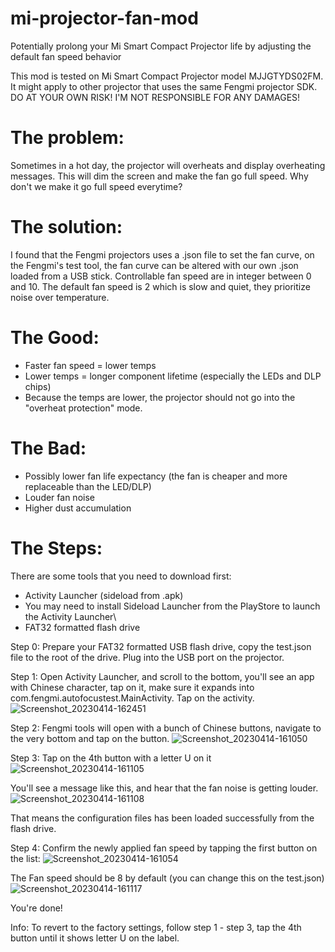 # mi-projector-fan-mod
Potentially prolong your Mi Smart Compact Projector life by adjusting the default fan speed behavior

This mod is tested on Mi Smart Compact Projector model MJJGTYDS02FM.
It might apply to other projector that uses the same Fengmi projector SDK.
DO AT YOUR OWN RISK! I'M NOT RESPONSIBLE FOR ANY DAMAGES!

# The problem:
Sometimes in a hot day, the projector will overheats and display overheating messages. This will dim the screen and make the fan go full speed. Why don't we make it go full speed everytime?

# The solution:
I found that the Fengmi projectors uses a .json file to set the fan curve, on the Fengmi's test tool, the fan curve can be altered with our own .json loaded from a USB stick. Controllable fan speed are in integer between 0 and 10. The default fan speed is 2 which is slow and quiet, they prioritize noise over temperature.

# The Good:
- Faster fan speed = lower temps
- Lower temps = longer component lifetime (especially the LEDs and DLP chips)
- Because the temps are lower, the projector should not go into the "overheat protection" mode.

# The Bad:
- Possibly lower fan life expectancy (the fan is cheaper and more replaceable than the LED/DLP)
- Louder fan noise
- Higher dust accumulation

# The Steps:
There are some tools that you need to download first:
- Activity Launcher (sideload from .apk)
- You may need to install Sideload Launcher from the PlayStore to launch the Activity Launcher\
- FAT32 formatted flash drive


Step 0:
Prepare your FAT32 formatted USB flash drive, copy the test.json file to the root of the drive. Plug into the USB port on the projector.

Step 1:
Open Activity Launcher, and scroll to the bottom, you'll see an app with Chinese character, tap on it, make sure it expands into com.fengmi.autofocustest.MainActivity. Tap on the activity.
![Screenshot_20230414-162451](https://user-images.githubusercontent.com/12219401/232009201-0aa17b0f-c112-44d6-a7eb-4b1a099b6fa4.png)

Step 2:
Fengmi tools will open with a bunch of Chinese buttons, navigate to the very bottom and tap on the button.
![Screenshot_20230414-161050](https://user-images.githubusercontent.com/12219401/232009522-8b7c5fac-6d3b-4bca-a5e6-063100387e9f.png)

Step 3:
Tap on the 4th button with a letter U on it
![Screenshot_20230414-161105](https://user-images.githubusercontent.com/12219401/232010022-ba581807-3db5-4364-9199-306ac52d7386.png)

You'll see a message like this, and hear that the fan noise is getting louder.
![Screenshot_20230414-161108](https://user-images.githubusercontent.com/12219401/232010177-ffdd5009-0748-4259-b9f5-8c1258fe2266.png)

That means the configuration files has been loaded successfully from the flash drive.

Step 4:
Confirm the newly applied fan speed by tapping the first button on the list:
![Screenshot_20230414-161054](https://user-images.githubusercontent.com/12219401/232010472-ed1c6361-f0eb-49f8-8ef7-93018a64d0e7.png)

The Fan speed should be 8 by default (you can change this on the test.json)
![Screenshot_20230414-161117](https://user-images.githubusercontent.com/12219401/232010487-abbb80ba-c4d3-4ad6-928c-119d546b1f8a.png)

You're done!

Info: To revert to the factory settings, follow step 1 - step 3, tap the 4th button until it shows letter U on the label.

